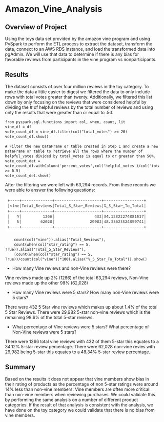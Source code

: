 # Amazon_Vine_Analysis

## Overview of Project
Using the toys data set provided by the amazon vine program and using PySpark to perform the ETL process to extract the dataset, transform the data, connect to an AWS RDS instance, and load the transformed data into pgAdmin. We will use that data to determine if there is any bias for favorable reviews from participants in the vine program vs nonparticipants. 

## Results
The dataset consists of over four million reviews in the toy category. To make the data a little easier to digest we filtered the data to only include rows with total votes greater than twenty. Additionally, we filtered this list down by only focusing on the reviews that were considered helpful by dividing the # of helpful reviews by the total number of reviews and using only the results that were greater than or equal to .50. 

```
from pyspark.sql.functions import col, when, count, lit
vine_df = df
vote_count_df = vine_df.filter(col("total_votes") >= 20)
vote_count_df.show()

# Filter the new DataFrame or table created in Step 1 and create a new DataFrame or table to retrieve all the rows where the number of helpful_votes divided by total_votes is equal to or greater than 50%.
vote_count_det = vote_count_df.withColumn('percent_votes',col('helpful_votes')/col('total_votes')).alias('percent_votes').filter(col("percent_votes") >= 0.5)
vote_count_det.show()
```
After the filtering we were left with 63,294 records. From these records we were able to answer the following questions: 

![Vine Reviews](https://github.com/john10roberts/Amazon_Vine_Analysis/blob/main/Resources/VineReviews.png)

``` ratings_total_df = vote_count_det.groupBy("vine").agg(
    count(col("vine")).alias("Total_Reviews"),
    count(when(col("star_rating") == 5, True)).alias("Total_5_Star_Reviews"),
    (count(when(col("star_rating") == 5, True))/count(col("vine"))*100).alias("%_5_Star_To_Total")).show()
```

* How many Vine reviews and non-Vine reviews were there?

Vine reviews made up 2% (1266) of the total 63,294 reviews, Non-Vine reviews made up the other 98% (62,028)

* How many Vine reviews were 5 stars? How many non-Vine reviews were 5 stars?

There were 432 5 Star vine reviews which makes up about 1.4% of the total 5 Star Reviews. There were 29,982 5-star non-vine reviews which is the remaining 98.6% of the total 5-star reviews.

* What percentage of Vine reviews were 5 stars? What percentage of Non-Vine reviews were 5 stars?

There were 1266 total vine reviews with 432 of them 5-star this equates to a 34.12% 5-star review percentage. There were 62,028 non-vine revies with 29,982 being 5-star this equates to a 48.34% 5-star review percentage. 

## Summary
Based on the results it does not appear that vine members show bias in their rating of products as the percentage of non 5-star ratings were around 14% less than non-vine members. Vine members are often more critical than non-vine members when reviewing purchases. We could validate this by performing the same analysis on a number of different product categories. If the result of that analysis is consistent with the analysis, we have done on the toy category we could validate that there is no bias from vine members. 


